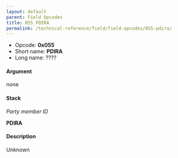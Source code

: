 ```yaml
---
layout: default
parent: Field Opcodes
title: 055_PDIRA
permalink: /technical-reference/field/field-opcodes/055-pdira/
---
```


-   Opcode: **0x055**
-   Short name: **PDIRA**
-   Long name: ????

#### Argument

none

#### Stack

  
*Party member ID*

**PDIRA**

#### Description

Unknown
